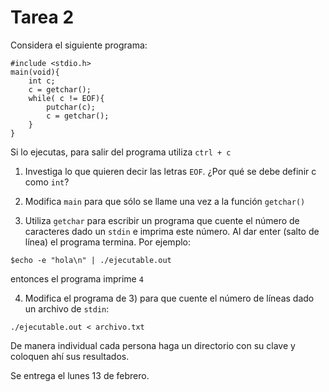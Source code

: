 # Tarea 2

Considera el siguiente programa:

```
#include <stdio.h>
main(void){
    int c;
    c = getchar();
    while( c != EOF){
        putchar(c);
        c = getchar();   
    } 
}
```

Si lo ejecutas, para salir del programa utiliza `ctrl + c`

1) Investiga lo que quieren decir las letras `EOF`. ¿Por qué se debe definir c como `int`?

2) Modifica `main` para que sólo se llame una vez a la función `getchar()`

3) Utiliza `getchar` para escribir un programa que cuente el número de caracteres dado un `stdin` e imprima este número. Al dar enter (salto de línea) el programa termina. Por ejemplo:

```
$echo -e "hola\n" | ./ejecutable.out
```

entonces el programa imprime `4`

4) Modifica el programa de 3) para que cuente el número de líneas dado un archivo de `stdin`:

```
./ejecutable.out < archivo.txt
```

De manera individual cada persona haga un directorio con su clave y coloquen ahí sus resultados.

Se entrega el lunes 13 de febrero.
